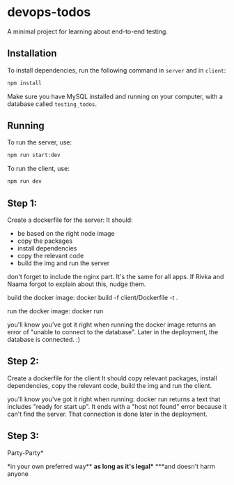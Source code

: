 # devops-todos

A minimal project for learning about end-to-end testing.

## Installation

To install dependencies, run the following command in `server` and in `client`:

```bash
npm install
```

Make sure you have MySQL installed and running on your computer, with a database called `testing_todos`.

## Running

To run the server, use:

```bash
npm run start:dev
```

To run the client, use:

```bash
npm run dev
```

<!-- TODO: -->

## Step 1:

Create a dockerfile for the server:
It should:

- be based on the right node image
- copy the packages
- install dependencies
- copy the relevant code
- build the img and run the server

don't forget to include the nginx part. It's the same for all apps. If Rivka and Naama forgot to explain about this, nudge them.

build the docker image:
docker build -f client/Dockerfile -t <name your img> .

run the docker image:
docker run <your img>

you'll know you've got it right when running the docker image returns an error of "unable to connect to the database".
Later in the deployment, the database is connected. :)

## Step 2:

Create a dockerfile for the client
It should copy relevant packages, install dependencies, copy the relevant code, build the img and run the client.

you'll know you've got it right when running:
docker run <your img>
returns a text that includes "ready for start up".
It ends with a "host not found" error because it can't find the server. That connection is done later in the deployment.

## Step 3:

Party-Party\*

\*in your own preferred way\*\*
**as long as it's legal\***
\*\*\*and doesn't harm anyone
